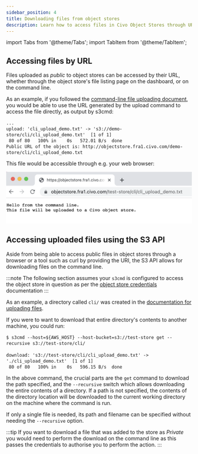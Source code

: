 ```yaml
---
sidebar_position: 4
title: Downloading files from object stores
description: Learn how to access files in Civo Object Stores through URLs or the S3 API. Follow our instructions for successful downloads from object stores.
---
```


import Tabs from '@theme/Tabs';
import TabItem from '@theme/TabItem';

<head>
  <title>Downloading Files from Object Stores | Civo Documentation</title>
</head>

## Accessing files by URL

Files uploaded as *public* to object stores can be accessed by their URL, whether through the object store's file listing page on the dashboard, or on the command line.

As an example, if you followed the [command-line file uploading document](./adding-files-to-object-stores#using-s3cmd-to-upload-a-file-to-an-object-store), you would be able to use the URL generated by the upload command to access the file directly, as output by s3cmd:

```console
...
upload: 'cli_upload_demo.txt' -> 's3://demo-store/cli/cli_upload_demo.txt'  [1 of 1]
 80 of 80   100% in    0s   572.01 B/s  done
Public URL of the object is: http://objectstore.fra1.civo.com/demo-store/cli/cli_upload_demo.txt
```

This file would be accessible through e.g. your web browser:

![Uploaded file accessed using a web browser pointed at the object's URL](./images/objectstore-file-accessed-through-browser.png)

## Accessing uploaded files using the S3 API

Aside from being able to access public files in object stores through a browser or a tool such as curl by providing the URI, the S3 API allows for downloading files on the command line.

:::note
The following section assumes your `s3cmd` is configured to access the object store in question as per the [object store credentials](./object-store-credentials#retrieving-object-store-credential-details) documentation
:::

As an example, a directory called `cli/` was created in the [documentation for uploading files](./adding-files-to-object-stores#using-s3cmd-to-upload-a-file-to-an-object-store).

If you were to want to download that entire directory's contents to another machine, you could run:

```console
$ s3cmd --host=${AWS_HOST} --host-bucket=s3://test-store get --recursive s3://test-store/cli/

download: 's3://test-store/cli/cli_upload_demo.txt' -> './cli_upload_demo.txt'  [1 of 1]
 80 of 80   100% in    0s   596.15 B/s  done
```

In the above command, the crucial parts are the `get` command to download the path specified, and the `--recursive` switch which allows downloading the entire contents of a directory. If a path is not specified, the contents of the directory location will be downloaded to the current working directory on the machine where the command is run.

If only a single file is needed, its path and filename can be specified without needing the `--recursive` option.

:::tip
If you want to download a file that was added to the store as *Private* you would need to perform the download on the command line as this passes the credentials to authorise you to perform the action.
:::
